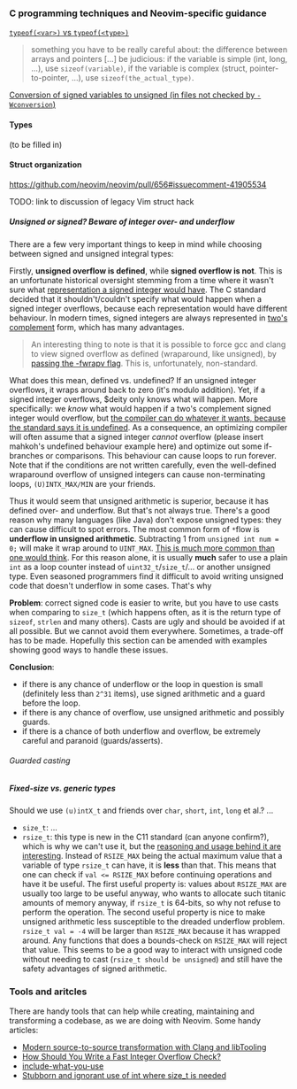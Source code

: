 ### C programming techniques and Neovim-specific guidance

[`typeof(<var>)` vs `typeof(<type>)`](https://github.com/neovim/neovim/pull/558#discussion_r11767481)
> something you have to be really careful about: the difference between arrays and pointers [...]
> be judicious: if the variable is simple (int, long, ...), use `sizeof(variable)`, if the variable is complex (struct, pointer-to-pointer, ...), use `sizeof(the_actual_type)`.

[Conversion of signed variables to unsigned (in files not checked by `-Wconversion`)](https://github.com/neovim/neovim/pull/558#issuecomment-40863654)

#### Types

(to be filled in)

#### Struct organization

https://github.com/neovim/neovim/pull/656#issuecomment-41905534

TODO: link to discussion of legacy Vim struct hack

##### Unsigned or signed? Beware of integer over- and underflow

There are a few very important things to keep in mind while choosing between signed and unsigned integral types:

Firstly, **unsigned overflow is defined**, while **signed overflow is not**. This is an unfortunate historical oversight stemming from a time where it wasn't sure what [representation a signed integer would have](http://stackoverflow.com/questions/18195715/why-is-unsigned-integer-overflow-defined-behavior-but-signed-integer-overflow-is). The C standard decided that it shouldn't/couldn't specify what would happen when a signed integer overflows, because each representation would have different behaviour. In modern times, signed integers are always represented in [two's complement](http://en.wikipedia.org/wiki/Two's_complement) form, which has many advantages. 

> An interesting thing to note is that it is possible to force gcc and clang to view signed overflow as defined (wraparound, like unsigned), by [passing the -fwrapv flag](http://stackoverflow.com/a/4712784/558819). This is, unfortunately, non-standard.

What does this mean, defined vs. undefined? If an unsigned integer overflows, it wraps around back to zero (it's modulo addition). Yet, if a signed integer overflows, $deity only knows what will happen. More specifically: we _know_ what would happen if a two's complement signed integer would overflow, but [the compiler can do whatever it wants, because the standard says it is undefined](http://stackoverflow.com/a/18195756/558819). As a consequence, an optimizing compiler will often assume that a signed integer _cannot_ overflow (please insert mahkoh's undefined behaviour example here) and optimize out some if-branches or comparisons. This behaviour can cause loops to run forever. Note that if the conditions are not written carefully, even the well-defined wraparound overflow of unsigned integers can cause non-terminating loops, `(U)INTX_MAX/MIN` are your friends.

Thus it would seem that unsigned arithmetic is superior, because it has defined over- and underflow. But that's not always true. There's a good reason why many languages (like Java) don't expose unsigned types: they can cause difficult to spot errors. The most common form of `*`flow is **underflow in unsigned arithmetic**. Subtracting 1 from `unsigned int num = 0;` will make it wrap around to `UINT_MAX`. [This is much more common than one would think](http://www.soundsoftware.ac.uk/c-pitfall-unsigned). For this reason alone, it is usually **much** safer to use a plain `int` as a loop counter instead of `uint32_t`/`size_t`/... or another unsigned type. Even seasoned programmers find it difficult to avoid writing unsigned code that doesn't underflow in some cases. That's why

**Problem**: correct signed code is easier to write, but you have to use casts when comparing to `size_t` (which happens often, as it is the return type of `sizeof`, `strlen` and many others). Casts are ugly and should be avoided if at all possible. But we cannot avoid them everywhere. Sometimes, a trade-off has to be made. Hopefully this section can be amended with examples showing good ways to handle these issues.

**Conclusion**: 

- if there is any chance of underflow or the loop in question is small (definitely less than `2^31` items), use signed arithmetic and a guard before the loop.
- if there is any chance of overflow, use unsigned arithmetic and possibly guards.
- if there is a chance of both underflow and overflow, be extremely careful and paranoid (guards/asserts).

###### Guarded casting

##### Fixed-size vs. generic types

Should we use `(u)intX_t` and friends over `char`, `short`, `int`, `long` et al.? ...

- `size_t`: ...
- `rsize_t`: this type is new in the C11 standard (can anyone confirm?), which is why we can't use it, but the [reasoning and usage behind it are interesting](http://www.drdobbs.com/cpp/the-safe-c-library/214502214). Instead of `RSIZE_MAX` being the actual maximum value that a variable of type `rsize_t` can have, it is **less** than that. This means that one can check if `val <= RSIZE_MAX` before continuing operations and have it be useful. The first useful property is: values about `RSIZE_MAX` are usually too large to be useful anyway, who wants to allocate such titanic amounts of memory anyway, if `rsize_t` is 64-bits, so why not refuse to perform the operation. The second useful property is nice to make unsigned arithmetic less susceptible to the dreaded underflow problem. `rsize_t val = -4` will be larger than `RSIZE_MAX` because it has wrapped around. Any functions that does a bounds-check on `RSIZE_MAX` will reject that value. This seems to be a good way to interact with unsigned code without needing to cast (`rsize_t should be unsigned`) and still have the safety advantages of signed arithmetic.

### Tools and aritcles

There are handy tools that can help while creating, maintaining and transforming a codebase, as we are doing with Neovim. Some handy articles:

- [Modern source-to-source transformation with Clang and libTooling](http://eli.thegreenplace.net/2014/05/01/modern-source-to-source-transformation-with-clang-and-libtooling/)
- [How Should You Write a Fast Integer Overflow Check?](http://blog.regehr.org/archives/1139)
- [include-what-you-use](https://code.google.com/p/include-what-you-use/)
- [Stubborn and ignorant use of int where size_t is needed](http://ewontfix.com/9/)